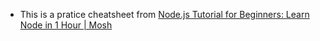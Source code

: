 - This is a pratice cheatsheet from [Node.js Tutorial for Beginners: Learn Node in 1 Hour | Mosh](https://www.youtube.com/watch?v=TlB_eWDSMt4)